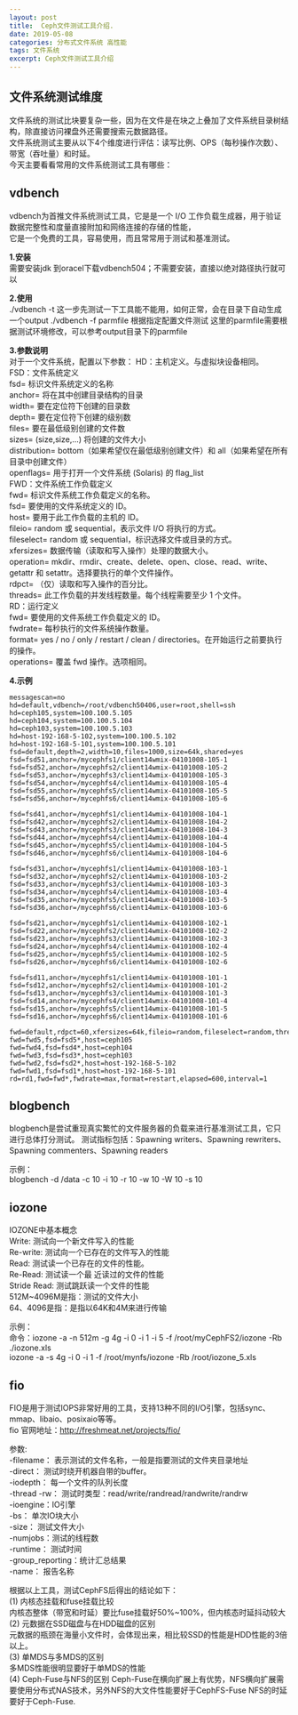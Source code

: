 ```yaml
---
layout: post
title:  Ceph文件测试工具介绍.
date: 2019-05-08
categories: 分布式文件系统 高性能
tags: 文件系统
excerpt: Ceph文件测试工具介绍
---
```


文件系统测试维度
------
文件系统的测试比块要复杂一些，因为在文件是在块之上叠加了文件系统目录树结构，除直接访问裸盘外还需要搜索元数据路径。     
文件系统测试主要从以下4个维度进行评估：读写比例、OPS（每秒操作次数）、带宽（吞吐量）和时延。     
今天主要看看常用的文件系统测试工具有哪些：     


vdbench
------
vdbench为首推文件系统测试工具，它是是一个 I/O 工作负载生成器，用于验证数据完整性和度量直接附加和网络连接的存储的性能，    
它是一个免费的工具，容易使用，而且常常用于测试和基准测试。    

**1.安装**     
需要安装jdk
到oracel下载vdbench504；不需要安装，直接以绝对路径执行就可以

**2.使用**    
./vdbench -t 
这一步先测试一下工具能不能用，如何正常，会在目录下自动生成一个output
./vdbench -f parmfile
根据指定配置文件测试
这里的parmfile需要根据测试环境修改，可以参考output目录下的parmfile

**3.参数说明**    
对于一个文件系统，配置以下参数： 
HD：主机定义。与虚拟块设备相同。     
FSD：文件系统定义     
fsd= 标识文件系统定义的名称     
anchor= 将在其中创建目录结构的目录     
width= 要在定位符下创建的目录数     
depth= 要在定位符下创建的级别数     
files= 要在最低级别创建的文件数    
sizes= (size,size,...) 将创建的文件大小     
distribution= bottom（如果希望仅在最低级别创建文件）和 all（如果希望在所有目录中创建文件）     
openflags= 用于打开一个文件系统 (Solaris) 的 flag_list     
FWD：文件系统工作负载定义      
fwd= 标识文件系统工作负载定义的名称。      
fsd= 要使用的文件系统定义的 ID。     
host= 要用于此工作负载的主机的 ID。      
fileio= random 或 sequential，表示文件 I/O 将执行的方式。     
fileselect= random 或 sequential，标识选择文件或目录的方式。     
xfersizes= 数据传输（读取和写入操作）处理的数据大小。     
operation= mkdir、rmdir、create、delete、open、close、read、write、getattr 和 setattr。选择要执行的单个文件操作。    
rdpct= （仅）读取和写入操作的百分比。     
threads= 此工作负载的并发线程数量。每个线程需要至少 1 个文件。     
RD：运行定义     
fwd= 要使用的文件系统工作负载定义的 ID。     
fwdrate= 每秒执行的文件系统操作数量。    
format= yes / no / only / restart / clean / directories。在开始运行之前要执行的操作。    
operations= 覆盖 fwd 操作。选项相同。     

**4.示例**
```
messagescan=no
hd=default,vdbench=/root/vdbench50406,user=root,shell=ssh
hd=ceph105,system=100.100.5.105
hd=ceph104,system=100.100.5.104
hd=ceph103,system=100.100.5.103
hd=host-192-168-5-102,system=100.100.5.102
hd=host-192-168-5-101,system=100.100.5.101
fsd=default,depth=2,width=10,files=1000,size=64k,shared=yes
fsd=fsd51,anchor=/mycephfs1/client14wmix-04101008-105-1
fsd=fsd52,anchor=/mycephfs2/client14wmix-04101008-105-2
fsd=fsd53,anchor=/mycephfs3/client14wmix-04101008-105-3
fsd=fsd54,anchor=/mycephfs4/client14wmix-04101008-105-4
fsd=fsd55,anchor=/mycephfs5/client14wmix-04101008-105-5
fsd=fsd56,anchor=/mycephfs6/client14wmix-04101008-105-6

fsd=fsd41,anchor=/mycephfs1/client14wmix-04101008-104-1
fsd=fsd42,anchor=/mycephfs2/client14wmix-04101008-104-2
fsd=fsd43,anchor=/mycephfs3/client14wmix-04101008-104-3
fsd=fsd44,anchor=/mycephfs4/client14wmix-04101008-104-4
fsd=fsd45,anchor=/mycephfs5/client14wmix-04101008-104-5
fsd=fsd46,anchor=/mycephfs6/client14wmix-04101008-104-6

fsd=fsd31,anchor=/mycephfs1/client14wmix-04101008-103-1
fsd=fsd32,anchor=/mycephfs2/client14wmix-04101008-103-2
fsd=fsd33,anchor=/mycephfs3/client14wmix-04101008-103-3
fsd=fsd34,anchor=/mycephfs4/client14wmix-04101008-103-4
fsd=fsd35,anchor=/mycephfs5/client14wmix-04101008-103-5
fsd=fsd36,anchor=/mycephfs6/client14wmix-04101008-103-6

fsd=fsd21,anchor=/mycephfs1/client14wmix-04101008-102-1
fsd=fsd22,anchor=/mycephfs2/client14wmix-04101008-102-2
fsd=fsd23,anchor=/mycephfs3/client14wmix-04101008-102-3
fsd=fsd24,anchor=/mycephfs4/client14wmix-04101008-102-4
fsd=fsd25,anchor=/mycephfs5/client14wmix-04101008-102-5
fsd=fsd26,anchor=/mycephfs6/client14wmix-04101008-102-6

fsd=fsd11,anchor=/mycephfs1/client14wmix-04101008-101-1
fsd=fsd12,anchor=/mycephfs2/client14wmix-04101008-101-2
fsd=fsd13,anchor=/mycephfs3/client14wmix-04101008-101-3
fsd=fsd14,anchor=/mycephfs4/client14wmix-04101008-101-4
fsd=fsd15,anchor=/mycephfs5/client14wmix-04101008-101-5
fsd=fsd16,anchor=/mycephfs6/client14wmix-04101008-101-6

fwd=default,rdpct=60,xfersizes=64k,fileio=random,fileselect=random,threads=128
fwd=fwd5,fsd=fsd5*,host=ceph105
fwd=fwd4,fsd=fsd4*,host=ceph104
fwd=fwd3,fsd=fsd3*,host=ceph103
fwd=fwd2,fsd=fsd2*,host=host-192-168-5-102
fwd=fwd1,fsd=fsd1*,host=host-192-168-5-101
rd=rd1,fwd=fwd*,fwdrate=max,format=restart,elapsed=600,interval=1
```


blogbench
------
blogbench是尝试重现真实繁忙的文件服务器的负载来进行基准测试工具，它只进行总体打分测试。
测试指标包括：Spawning writers、Spawning rewriters、Spawning commenters、Spawning readers

示例：      
blogbench -d /data -c 10 -i 10 -r 10 -w 10 -W 10 -s 10      


iozone
------
IOZONE中基本概念     
Write: 测试向一个新文件写入的性能    
Re-write: 测试向一个已存在的文件写入的性能    
Read: 测试读一个已存在的文件的性能。     
Re-Read: 测试读一个最 近读过的文件的性能     
Stride Read: 测试跳跃读一个文件的性能     
512M~4096M是指：测试的文件大小    
64、4096是指：是指以64K和4M来进行传输   

示例：     
命令：iozone -a -n 512m -g 4g -i 0 -i 1 -i 5 -f /root/myCephFS2/iozone -Rb ./iozone.xls    
       iozone -a -s 4g -i 0 -i 1 -f /root/mynfs/iozone -Rb /root/iozone_5.xls   
       
fio
------
FIO是用于测试IOPS非常好用的工具，支持13种不同的I/O引擎，包括sync、mmap、libaio、posixaio等等。   
fio 官网地址：http://freshmeat.net/projects/fio/

参数:    
-filename：  表示测试的文件名称，一般是指要测试的文件夹目录地址    
-direct：  测试时绕开机器自带的buffer。   
-iodepth： 每一个文件的队列长度    
-thread -rw：     测试时类型：read/write/randread/randwrite/randrw    
-ioengine：IO引擎   
-bs：     单次IO块大小   
-size：    测试文件大小   
-numjobs：测试的线程数    
-runtime： 测试时间    
-group_reporting：统计汇总结果    
-name：	报告名称    


根据以上工具，测试CephFS后得出的结论如下：   
(1) 内核态挂载和fuse挂载比较     
    内核态整体（带宽和时延）要比fuse挂载好50%~100%，但内核态时延抖动较大      
(2) 元数据在SSD磁盘与在HDD磁盘的区别       
    元数据的瓶颈在海量小文件时，会体现出来，相比较SSD的性能是HDD性能的3倍以上。      
(3) 单MDS与多MDS的区别    
    多MDS性能很明显要好于单MDS的性能    
(4) Ceph-Fuse与NFS的区别
    Ceph-Fuse在横向扩展上有优势，NFS横向扩展需要使用分布式NAS技术，另外NFS的大文件性能要好于CephFS-Fuse
    NFS的时延要好于Ceph-Fuse.
